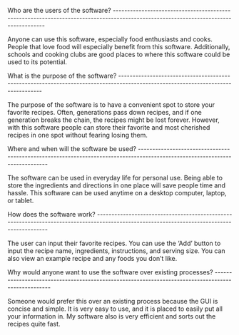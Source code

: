 Who are the users of the software?  ------------------------------------------------------------------------------------------------------------------------------------

Anyone can use this software, especially food enthusiasts and cooks. People that love food will especially benefit from this software. Additionally, schools and cooking clubs are good places to where this software could be used to its potential. 

 

 What is the purpose of the software? ---------------------------------------------------------------------------------------------------------------------------------

The purpose of the software is to have a convenient spot to store your favorite recipes. Often, generations pass down recipes, and if one generation breaks the chain, the recipes might be lost forever. However, with this software people can store their favorite and most cherished recipes in one spot without fearing losing them.  

 

 Where and when will the software be used? ----------------------------------------------------------------------------------------------------------------------------

The software can be used in everyday life for personal use. Being able to store the ingredients and directions in one place will save people time and hassle. This software can be used anytime on a desktop computer, laptop, or tablet. 

 

How does the software work? -------------------------------------------------------------------------------------------------------------------------------------------

The user can input their favorite recipes. You can use the ‘Add’ button to input the recipe name, ingredients, instructions, and serving size. You can also view an example recipe and any foods you don’t like. 

 

 Why would anyone want to use the software over existing processes? ---------------------------------------------------------------------------------------------------

Someone would prefer this over an existing process because the GUI is concise and simple. It is very easy to use, and it is placed to easily put all your information in. My software also is very efficient and sorts out the recipes quite fast. 
